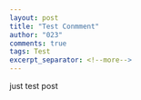 ```yaml
---
layout: post
title: "Test Conmment"
author: "023"
comments: true
tags: Test
excerpt_separator: <!--more-->
---
```

just test post
